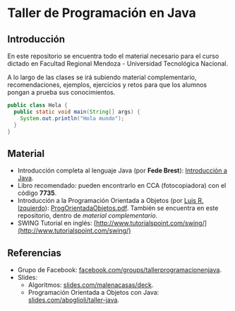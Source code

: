 # Taller de Programación en Java

## Introducción
En este repositorio se encuentra todo el material necesario para el curso
dictado en Facultad Regional Mendoza - Universidad Tecnológica Nacional.

A lo largo de las clases se irá subiendo material complementario,
recomendaciones, ejemplos, ejercicios y retos para que los alumnos pongan a
prueba sus conocimientos.

```java
public class Hola {
  public static void main(String[] args) {
    System.out.println("Hola mundo");
  }
}
```

## Material
* Introducción completa al lenguaje Java (por __Fede Brest__): [Introducción a Java](https://github.com/aboglioli/taller-java/raw/master/material_complementario/introduccion_a_java.pdf).
* Libro recomendado: pueden encontrarlo en CCA (fotocopiadora) con el código __7735__.
* Introducción a la Programación Orientada a Objetos (por [Luis R. Izquierdo](http://luis.izqui.org/)): [ProgOrientadaObjetos.pdf](http://luis.izqui.org/resources/ProgOrientadaObjetos.pdf). También se encuentra en este repositorio, dentro de _material complementario_.
* SWING Tutorial en inglés: [http://www.tutorialspoint.com/swing/](http://www.tutorialspoint.com/swing/)

## Referencias
* Grupo de Facebook: [facebook.com/groups/tallerprogramacionenjava](https://www.facebook.com/groups/tallerprogramacionenjava/).
* Slides:
    * Algoritmos: [slides.com/malenacasas/deck](http://slides.com/malenacasas/deck).
    * Programación Orientada a Objetos con Java: [slides.com/aboglioli/taller-java](https://slides.com/aboglioli/taller-java).
